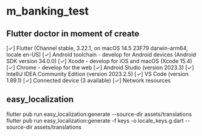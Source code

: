 # m_banking_test

## Flutter doctor in moment of create

[✓] Flutter (Channel stable, 3.22.1, on macOS 14.5 23F79 darwin-arm64, locale
en-US)
[✓] Android toolchain - develop for Android devices (Android SDK version 34.0.0)
[✓] Xcode - develop for iOS and macOS (Xcode 15.4)
[✓] Chrome - develop for the web
[✓] Android Studio (version 2023.3)
[✓] IntelliJ IDEA Community Edition (version 2023.2.5)
[✓] VS Code (version 1.89.1)
[✓] Connected device (3 available)
[✓] Network resources

## easy_localization

flutter pub run easy_localization:generate --source-dir assets/translations
flutter pub run easy_localization:generate -f keys -o locale_keys.g.dart --source-dir assets/translations
